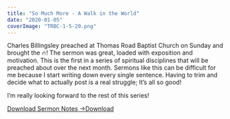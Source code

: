 ```yaml
---
title: "So Much More - A Walk in the World"
date: "2020-01-05"
coverImage: "TRBC-1-5-20.png"
---
```


Charles Billingsley preached at Thomas Road Baptist Church on Sunday and brought the 🔥! The sermon was great, loaded with exposition and motivation. This is the first in a series of spiritual disciplines that will be preached about over the next month. Sermons like this can be difficult for me because I start writing down every single sentence. Having to trim and decide what to actually post is a real struggle; It’s all so good!

I’m really looking forward to the rest of this series!

[Download Sermon Notes ->](https://sketchysermons.com/wp-content/uploads/2020/07/TRBC-1-5-20.pdf)[Download](https://sketchysermons.com/wp-content/uploads/2020/07/TRBC-1-5-20.pdf)
